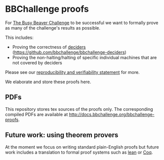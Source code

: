 # BBChallenge proofs

For [The Busy Beaver Challenge](https://bbchallenge.org) to be successful we want to formally prove as many of the challenge's results as possible.

This includes:
- Proving the correctness of [deciders](https://bbchallenge.org/method#deciders) (https://github.com/bbchallenge/bbchallenge-deciders)
- Proving the non-halting/halting of specific individual machines that are not covered by deciders

Please see our [reproducibility and verifiability statement](https://bbchallenge.org/method#reproducibility-and-verifiability-statement) for more.

We elaborate and store these proofs here.

## PDFs

This repository stores tex sources of the proofs only. The corresponding compiled PDFs are available at http://docs.bbchallenge.org/bbchallenge-proofs.

## Future work: using theorem provers

At the moment we focus on writing standard plain-English proofs but future work includes a translation to formal proof systems such as [lean](https://leanprover.github.io/) or [Coq](https://coq.inria.fr/).
